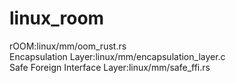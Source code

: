 # linux_room
rOOM:linux/mm/oom_rust.rs  
Encapsulation Layer:linux/mm/encapsulation_layer.c  
Safe Foreign Interface Layer:linux/mm/safe_ffi.rs  
